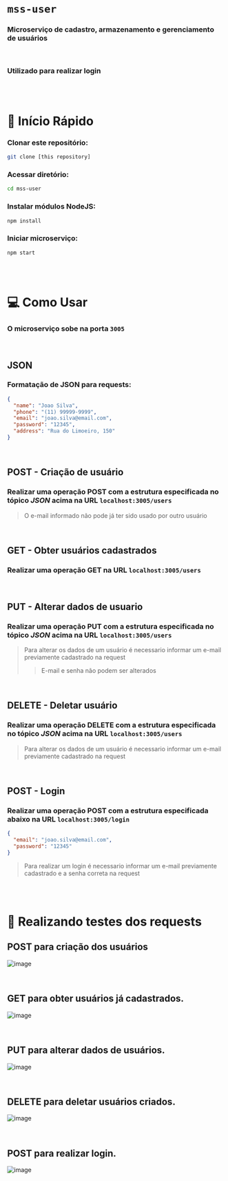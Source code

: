 # `mss-user`
### Microserviço de cadastro, armazenamento e gerenciamento de usuários

<br/>

### Utilizado para realizar login

<br/>
<br/>

# 🏁 Início Rápido
### Clonar este repositório:
``` bash
git clone [this repository]
```
### Acessar diretório:
``` bash
cd mss-user
```
### Instalar módulos NodeJS:
``` bash
npm install
```

### Iniciar microserviço:
``` bash
npm start
```

<br/>
<br/>

# 💻 Como Usar
### O microserviço sobe na porta `3005`
<br/>

## JSON
### Formatação de JSON para requests:
``` JSON
{
  "name": "Joao Silva",
  "phone": "(11) 99999-9999",
  "email": "joao.silva@email.com",
  "password": "12345",
  "address": "Rua do Limoeiro, 150" 
}
```
<br/>


## POST - Criação de usuário

### Realizar uma operação POST com a estrutura especificada no tópico *JSON* acima na URL  `localhost:3005/users`
>O e-mail informado não pode já ter sido usado por outro usuário

<br/>

## GET - Obter usuários cadastrados 
### Realizar uma operação GET na URL  `localhost:3005/users`
<br/>

## PUT - Alterar dados de usuario
### Realizar uma operação PUT com a estrutura especificada no tópico *JSON* acima na URL  `localhost:3005/users`
>Para alterar os dados de um usuário é necessario informar um e-mail previamente cadastrado na request
>>E-mail e senha não podem ser alterados

<br/>

## DELETE - Deletar usuário
### Realizar uma operação DELETE com a estrutura especificada no tópico *JSON* acima na URL `localhost:3005/users`
>Para alterar os dados de um usuário é necessario informar um e-mail previamente cadastrado na request

<br/>

## POST - Login
### Realizar uma operação POST com a estrutura especificada abaixo na URL  `localhost:3005/login`
```JSON
{
  "email": "joao.silva@email.com",
  "password": "12345"
}
```
>Para realizar um login é necessario informar um e-mail previamente cadastrado e a senha correta na request

<br/>
<br/>

# 🚧 Realizando testes dos requests

## POST para criação dos usuários
![image](https://github.com/IMT-ArcaTron/ProjetoLojaOnline/assets/100366691/ba73e687-144b-4134-9142-35c8e8acc815)

<br/>

## GET para obter usuários já cadastrados.
![image](https://github.com/IMT-ArcaTron/ProjetoLojaOnline/assets/100366691/1eae483c-f2d3-476c-8041-5d8114222ea2)


<br/>

## PUT para alterar dados de usuários.
![image](https://github.com/IMT-ArcaTron/ProjetoLojaOnline/assets/100366691/965f39db-b3a5-49e6-9eba-94ee5f854b20)

<br/>

## DELETE para deletar usuários criados.
![image](https://github.com/IMT-ArcaTron/ProjetoLojaOnline/assets/100366691/0222657e-5f10-41b3-98e7-b9f442a92fb0)

<br/>

## POST para realizar login.
![image](https://github.com/IMT-ArcaTron/ProjetoLojaOnline/assets/100366691/14246537-ad37-4031-9751-82adc6d0eb98)

<br/>
